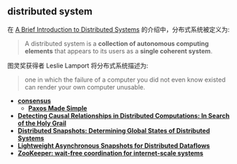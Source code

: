## distributed system

在 [A Brief Introduction to Distributed Systems](../assets/pdfs/A%20brief%20introduction%20to%20distributed%20systems.pdf) 的介绍中，分布式系统被定义为:

> A distributed system is a **collection of autonomous computing elements** that appears to its users as a **single coherent system**.

图灵奖获得者 Leslie Lamport 将分布式系统描述为:

> one in which the failure of a computer you did not even know existed can render your own computer unusable.

- **[consensus](./consensus/index.html)**
  - **[Paxos Made Simple][paxos-simple]**
- **[Detecting Causal Relationships in Distributed Computations: In Search of the Holy Grail][holygrail]**
- **[Distributed Snapshots: Determining Global States of Distributed Systems][chandy]**
- **[Lightweight Asynchronous Snapshots for Distributed Dataflows][abs]**
- **[ZooKeeper: wait-free coordination for internet-scale systems][zookeeper]**

[holygrail]: holygrail.md
[chandy]: chandy.md
[abs]: abs.md
[paxos-simple]: consensus/paxos-made-simple.md
[zookeeper]: zookeeper.md